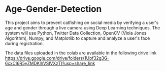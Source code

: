 # Age-Gender-Detection

This project aims to prevent catfishing on social media by verifying a user's age and gender through a live camera using Deep Learning techniques. The system will use Python, Twitter Data Collection, OpenCV (Viola Jones Algorithm), Numpy, and Matplotlib to capture and analyze a user's face during registration.

The data files uploaded in the colab are available in the following drive link
https://drive.google.com/drive/folders/1Ubf32g3G-6cxCl6R5yZMDKlhVSlVXzTI?usp=share_link

